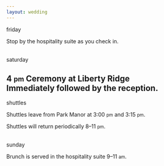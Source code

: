 ```yaml
---
layout: wedding
---
```


<span>friday</span>

Stop by the hospitality suite as you check in.
<br/><br/>

<span>saturday</span>
## 4 <small class="sc">pm</small> Ceremony at Liberty Ridge<br/>Immediately followed by the reception.

<span>shuttles</span>

Shuttles leave from Park Manor at 3:00 <small class="sc">pm</small> and 3:15 <small class="sc">pm</small>.

Shuttles will return periodically 8&ndash;11 <small class="sc">pm</small>.

<br/>
<span>sunday</span>

Brunch is served in the hospitality suite 9&ndash;11 <small class="sc">am</small>.
